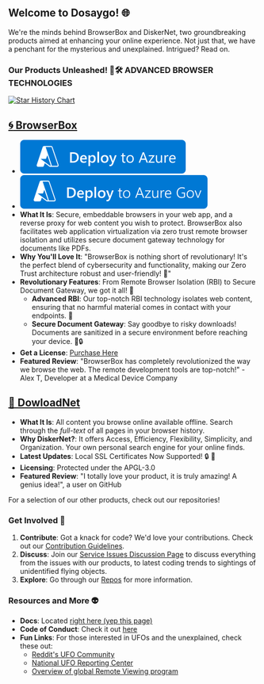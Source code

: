 ## Welcome to Dosaygo! 🌐

We're the minds behind BrowserBox and DiskerNet, two groundbreaking products aimed at enhancing your online experience. Not just that, we have a penchant for the mysterious and unexplained. Intrigued? Read on.

### Our Products Unleashed! 🚀🛠 ADVANCED BROWSER TECHNOLOGIES

[![Star History Chart](https://api.star-history.com/svg?repos=BrowserBox/BrowserBox,dosyago/DownloadNet&type=Date)](https://star-history.com/#BrowserBox/BrowserBox&dosyago/DownloadNet&Date)

## [:cyclone: BrowserBox](https://github.com/BrowserBox/BrowserBox)
-  <a
        href="https://portal.azure.com/#create/Microsoft.Template/uri/https%3A%2F%2Fraw.githubusercontent.com%2FBrowserBox%2FBrowserBox%2Fboss%2Fspread-channels%2Fazure%2Fdosyago%2Fbrowserbox%2Fazuredeploy.json/createUIDefinitionUri/https%3A%2F%2Fraw.githubusercontent.com%2FBrowserBox%2FBrowserBox%2Fboss%2Fspread-channels%2Fazure%2Fdosyago%2Fbrowserbox%2FcreateUiDefinition.json">
       <img src="https://raw.githubusercontent.com/Azure/azure-quickstart-templates/master/1-CONTRIBUTION-GUIDE/images/deploytoazure.svg?sanitize=true" alt="Deploy To Azure" style="max-width:100%"/>
      </a>
  -  <a
        href="https://portal.azure.us/#create/Microsoft.Template/uri/https%3A%2F%2Fraw.githubusercontent.com%2FBrowserBox%2FBrowserBox%2Fboss%2Fspread-channels%2Fazure%2Fdosyago%2Fbrowserbox%2Fazuredeploy.json/createUIDefinitionUri/https%3A%2F%2Fraw.githubusercontent.com%2FBrowserBox%2FBrowserBox%2Fboss%2Fspread-channels%2Fazure%2Fdosyago%2Fbrowserbox%2FcreateUiDefinition.json">
       <img src="https://raw.githubusercontent.com/Azure/azure-quickstart-templates/master/1-CONTRIBUTION-GUIDE/images/deploytoazuregov.svg?sanitize=true" alt="Deploy To Azure US Gov" style="max-width: 100%;"/>
      </a>
- **What It Is**: Secure, embeddable browsers in your web app, and a reverse proxy for web content you wish to protect. BrowserBox also facilitates web application virtualization via zero trust remote browser isolation and utilizes secure document gateway technology for documents like PDFs.  
- **Why You'll Love It**:  "BrowserBox is nothing short of revolutionary! It's the perfect blend of cybersecurity and functionality, making our Zero Trust architecture robust and user-friendly! 🚀"  
- **Revolutionary Features**:  From Remote Browser Isolation (RBI) to Secure Document Gateway, we got it all! 💪  
  - **Advanced RBI**: Our top-notch RBI technology isolates web content, ensuring that no harmful material comes in contact with your endpoints. 🎯  
  - **Secure Document Gateway**: Say goodbye to risky downloads! Documents are sanitized in a secure environment before reaching your device. 📄🔒
- **Get a License**: [Purchase Here](https://dosyago.com)
- **Featured Review**: "BrowserBox has completely revolutionized the way we browse the web. The remote development tools are top-notch!" - Alex T, Developer at a Medical Device Company

## [💾 DowloadNet](https://github.com/dosyago/DiskerNet)
- **What It Is**: All content you browse online available offline. Search through the *full-text* of all pages in your browser history.
- **Why DiskerNet?**: It offers Access, Efficiency, Flexibility, Simplicity, and Organization. Your own personal search engine for your online finds.
- **Latest Updates**: Local SSL Certificates Now Supported! 🔒 🎉
- **Licensing**: Protected under the APGL-3.0
- **Featured Review**: "I totally love your product, it is truly amazing! A genius idea!", a user on GitHub

For a selection of our other products, check out our repositories!

### Get Involved 🌈
1. **Contribute**: Got a knack for code? We'd love your contributions. Check out our [Contribution Guidelines](https://github.com/dosyago/DownloadNet/blob/fun/CONTRIBUTING.md).
2. **Discuss**: Join our [Service Issues Discussion Page](https://github.com/dosyago/service-issues) to discuss everything from the issues with our products, to latest coding trends to sightings of unidentified flying objects.
3. **Explore**: Go through our [Repos](#) for more information.

### Resources and More 👽

- **Docs**: Located [right here (yep this page)](#)
- **Code of Conduct**: Check it out [here](https://github.com/dosyago/DownloadNet/blob/fun/CONTRIBUTING.md)
- **Fun Links**: For those interested in UFOs and the unexplained, check these out:
  - [Reddit's UFO Community](https://reddit.com/r/UFOs)
  - [National UFO Reporting Center](https://nuforc.org/)
  - [Overview of global Remote Viewing program](https://www.youtube.com/watch?v=H9Yr_bflXec)

